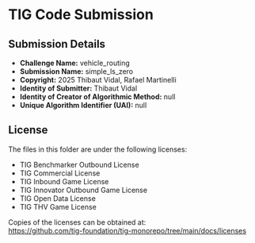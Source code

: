 # TIG Code Submission

## Submission Details

* **Challenge Name:** vehicle_routing
* **Submission Name:** simple_ls_zero
* **Copyright:** 2025 Thibaut Vidal, Rafael Martinelli
* **Identity of Submitter:** Thibaut Vidal
* **Identity of Creator of Algorithmic Method:** null
* **Unique Algorithm Identifier (UAI):** null

## License

The files in this folder are under the following licenses:
* TIG Benchmarker Outbound License
* TIG Commercial License
* TIG Inbound Game License
* TIG Innovator Outbound Game License
* TIG Open Data License
* TIG THV Game License

Copies of the licenses can be obtained at:  
https://github.com/tig-foundation/tig-monorepo/tree/main/docs/licenses